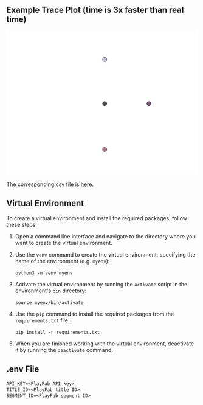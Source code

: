 ## Example Trace Plot (time is 3x faster than real time)

![Example Trace Plot](docs/fast_e210f5fb3b144b9e9044ea524ea0f75a_traces.gif)

The corresponding csv file is [here](docs/e210f5fb3b144b9e9044ea524ea0f75a_traces.csv).

## Virtual Environment

To create a virtual environment and install the required packages, follow these steps:

1. Open a command line interface and navigate to the directory where you want to create the virtual environment.

2. Use the `venv` command to create the virtual environment, specifying the name of the environment (e.g. `myenv`):

    ```
    python3 -m venv myenv
    ```

3. Activate the virtual environment by running the `activate` script in the environment's `bin` directory:

    ```
    source myenv/bin/activate
    ```

4. Use the `pip` command to install the required packages from the `requirements.txt` file:

    ```
    pip install -r requirements.txt
    ```

5. When you are finished working with the virtual environment, deactivate it by running the `deactivate` command.


## .env File

```dotenv
API_KEY=<PlayFab API key>
TITLE_ID=<PlayFab title ID>
SEGMENT_ID=<PlayFab segment ID>
```
